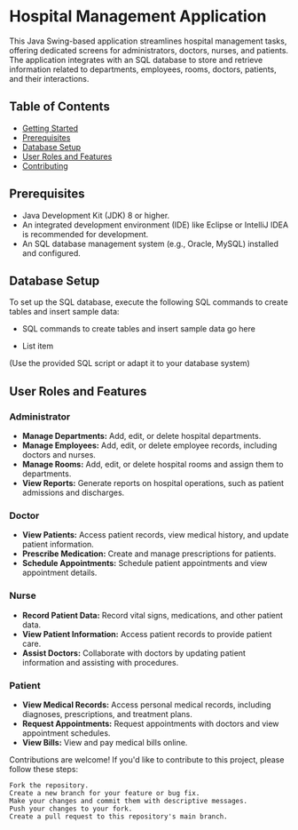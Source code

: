 # Hospital Management Application

This Java Swing-based application streamlines hospital management tasks, offering dedicated screens for administrators, doctors, nurses, and patients. The application integrates with an SQL database to store and retrieve information related to departments, employees, rooms, doctors, patients, and their interactions.


## Table of Contents

- [Getting Started](#getting-started)
- [Prerequisites](#prerequisites)
- [Database Setup](#database-setup)
- [User Roles and Features](#user-roles-and-features)
- [Contributing](#contributing)


## Prerequisites

 - Java Development Kit (JDK) 8 or higher.
 - An integrated development environment (IDE) like Eclipse or IntelliJ
   IDEA is recommended for development.
 - An SQL database management system (e.g., Oracle, MySQL) installed and
   configured.

## Database Setup

To set up the SQL database, execute the following SQL commands to create tables and insert sample data:

 - SQL commands to create tables and insert sample data go here
  
 - List item

(Use the provided SQL script or adapt it to your database system)

## User Roles and Features
### Administrator

-   **Manage Departments:** Add, edit, or delete hospital departments.
-   **Manage Employees:** Add, edit, or delete employee records, including doctors and nurses.
-   **Manage Rooms:** Add, edit, or delete hospital rooms and assign them to departments.
-   **View Reports:** Generate reports on hospital operations, such as patient admissions and discharges.

### Doctor

-   **View Patients:** Access patient records, view medical history, and update patient information.
-   **Prescribe Medication:** Create and manage prescriptions for patients.
-   **Schedule Appointments:** Schedule patient appointments and view appointment details.

### Nurse

-   **Record Patient Data:** Record vital signs, medications, and other patient data.
-   **View Patient Information:** Access patient records to provide patient care.
-   **Assist Doctors:** Collaborate with doctors by updating patient information and assisting with procedures.

### Patient

-   **View Medical Records:** Access personal medical records, including diagnoses, prescriptions, and treatment plans.
-   **Request Appointments:** Request appointments with doctors and view appointment schedules.
-   **View Bills:** View and pay medical bills online.

Contributions are welcome! If you'd like to contribute to this project, please follow these steps:

    Fork the repository.
    Create a new branch for your feature or bug fix.
    Make your changes and commit them with descriptive messages.
    Push your changes to your fork.
    Create a pull request to this repository's main branch.
